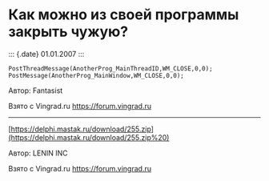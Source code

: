 Как можно из своей программы закрыть чужую?
===========================================

::: {.date}
01.01.2007
:::

    PostThreadMessage(AnotherProg_MainThreadID,WM_CLOSE,0,0);
    PostMessage(AnotherProg_MainWindow,WM_CLOSE,0,0);

Автор: Fantasist

Взято с Vingrad.ru <https://forum.vingrad.ru>

------------------------------------------------------------------------

[https://delphi.mastak.ru/download/255.zip](https://delphi.mastak.ru/download/255.zip%20)

Автор: LENIN INC

Взято с Vingrad.ru <https://forum.vingrad.ru>
